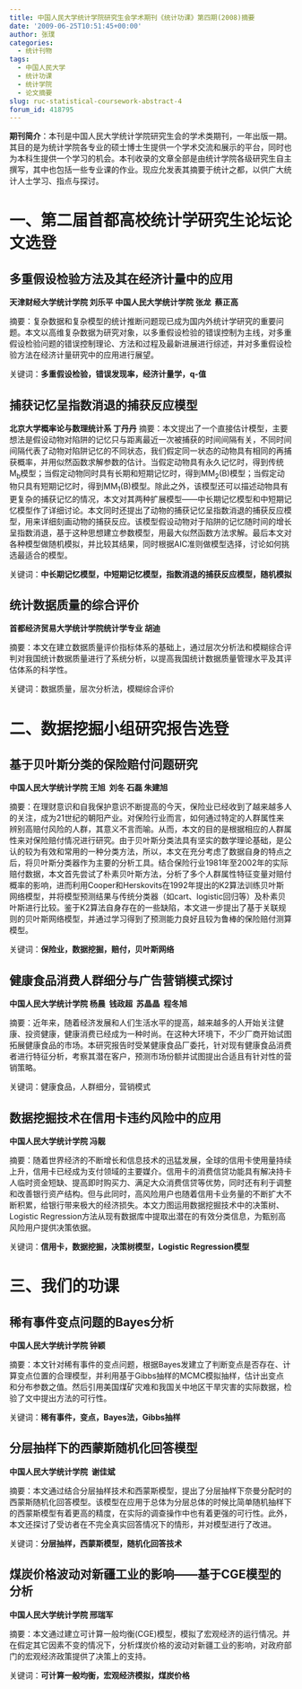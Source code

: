 ```yaml
---
title: 中国人民大学统计学院研究生会学术期刊《统计功课》第四期(2008)摘要
date: '2009-06-25T10:51:45+00:00'
author: 张璞
categories:
  - 统计刊物
tags:
  - 中国人民大学
  - 统计功课
  - 统计学院
  - 论文摘要
slug: ruc-statistical-coursework-abstract-4
forum_id: 418795
---
```


**期刊简介**：本刊是中国人民大学统计学院研究生会的学术类期刊，一年出版一期。其目的是为统计学院各专业的硕士博士生提供一个学术交流和展示的平台，同时也为本科生提供一个学习的机会。本刊收录的文章全部是由统计学院各级研究生自主撰写，其中也包括一些专业课的作业。现应允发表其摘要于统计之都，以供广大统计人士学习、指点与探讨。
<!--more-->

# 一、第二届首都高校统计学研究生论坛论文选登

## 多重假设检验方法及其在经济计量中的应用

**天津财经大学统计学院 刘乐平 中国人民大学统计学院 张龙  蔡正高**

摘要：复杂数据和复杂模型的统计推断问题现已成为国内外统计学研究的重要问题。本文以高维复杂数据为研究对象，以多重假设检验的错误控制为主线，对多重假设检验问题的错误控制理论、方法和过程及最新进展进行综述，并对多重假设检验方法在经济计量研究中的应用进行展望。

关键词：**多重假设检验，错误发现率，经济计量学，q-值**

## 捕获记忆呈指数消退的捕获反应模型

**北京大学概率论与数理统计系 丁丹丹**
摘要：本文提出了一个直接估计模型，主要想法是假设动物对陷阱的记忆只与距离最近一次被捕获的时间间隔有关，不同时间间隔代表了动物对陷阱记忆的不同状态，我们假定同一状态的动物具有相同的再捕获概率，并用似然函数求解参数的估计。当假定动物具有永久记忆时，得到传统M<sub>b</sub>模型；当假定动物同时具有长期和短期记忆时，得到MM<sub>2</sub>(B)模型；当假定动物只具有短期记忆时，得到MM<sub>1</sub>(B)模型。除此之外，该模型还可以描述动物具有更复杂的捕获记忆的情况，本文对其两种扩展模型——中长期记忆模型和中短期记忆模型作了详细讨论。本文同时还提出了动物的捕获记忆呈指数消退的捕获反应模型，用来详细刻画动物的捕获反应。该模型假设动物对于陷阱的记忆随时间的增长呈指数消退，基于这种思想建立参数模型，用最大似然函数方法求解。最后本文对各种模型做随机模拟，并比较其结果，同时根据AIC准则做模型选择，讨论如何挑选最适合的模型。

关键词：**中长期记忆模型，中短期记忆模型，指数消退的捕获反应模型，随机模拟**

## 统计数据质量的综合评价


**首都经济贸易大学统计学院统计学专业 胡迪**

摘要：本文在建立数据质量评价指标体系的基础上，通过层次分析法和模糊综合评判对我国统计数据质量进行了系统分析，以提高我国统计数据质量管理水平及其评估体系的科学性。

关键词：数据质量，层次分析法，模糊综合评价

# 二、数据挖掘小组研究报告选登

## 基于贝叶斯分类的保险赔付问题研究

**中国人民大学统计学院 王旭  刘冬 石磊 朱建旭**

摘要：在理财意识和自我保护意识不断提高的今天，保险业已经收到了越来越多人的关注，成为21世纪的朝阳产业。对保险行业而言，如何通过特定的人群属性来辨别高赔付风险的人群，其意义不言而喻。从而，本文的目的是根据相应的人群属性来对保险赔付情况进行研究。由于贝叶斯分类法具有坚实的数学理论基础，是公认的较为有效和常用的一种分类方法，所以，本文在充分考虑了数据自身的特点之后，将贝叶斯分类器作为主要的分析工具。结合保险行业1981年至2002年的实际赔付数据，本文首先尝试了朴素贝叶斯方法，分析了多个人群属性特征变量对赔付概率的影响，进而利用Cooper和Herskovits在1992年提出的K2算法训练贝叶斯网络模型，并将模型预测结果与传统分类器（如cart、logistic回归等）及朴素贝叶斯进行比较。鉴于K2算法自身存在的一些缺陷，本文进一步提出了基于关联规则的贝叶斯网络模型，并通过学习得到了预测能力良好且较为鲁棒的保险赔付测算模型。

关键词：**保险业，数据挖掘，赔付，贝叶斯网络**

## 健康食品消费人群细分与广告营销模式探讨


**中国人民大学统计学院 杨晨  钱政超  苏晶晶  程冬旭**

摘要：近年来，随着经济发展和人们生活水平的提高，越来越多的人开始关注健康、投资健康，健康消费已经成为一种时尚。在这种大环境下，不少厂商开始试图拓展健康食品的市场。本研究报告时受某健康食品厂委托，针对现有健康食品消费者进行特征分析，考察其潜在客户，预测市场份额并试图提出合适且有针对性的营销策略。

关键词：健康食品，人群细分，营销模式

## 数据挖掘技术在信用卡违约风险中的应用


**中国人民大学统计学院 冯靓**

摘要：随着世界经济的不断增长和信息技术的迅猛发展，全球的信用卡使用量持续上升，信用卡已经成为支付领域的主要媒介。信用卡的消费信贷功能具有解决持卡人临时资金短缺、提高即时购买力、满足大众消费信贷等优势，同时还有利于调整和改善银行资产结构。但与此同时，高风险用户也随着信用卡业务量的不断扩大不断积累，给银行带来极大的经济损失。本文力图运用数据挖掘技术中的决策树、Logistic Regression方法从现有数据库中提取出潜在的有效分类信息，为甄别高风险用户提供决策依据。

关键词：**信用卡，数据挖掘，决策树模型，Logistic Regression模型**

# 三、我们的功课

## 稀有事件变点问题的Bayes分析


**中国人民大学统计学院 钟颖**

摘要：本文针对稀有事件的变点问题，根据Bayes发建立了判断变点是否存在、计算变点位置的合理模型，并利用基于Gibbs抽样的MCMC模拟抽样，估计出变点和分布参数之值。然后引用美国煤矿灾难和我国关中地区干旱灾害的实际数据，检验了文中提出方法的可行性。

关键词：**稀有事件，变点，Bayes法，Gibbs抽样**

## 分层抽样下的西蒙斯随机化回答模型


**中国人民大学统计学院  谢佳斌**

摘要：本文通过结合分层抽样技术和西蒙斯模型，提出了分层抽样下奈曼分配时的西蒙斯随机化回答模型。该模型在应用于总体为分层总体的时候比简单随机抽样下的西蒙斯模型有着更高的精度，在实际的调查操作中也有着更强的可行性。此外，本文还探讨了受访者在不完全真实回答情况下的情形，并对模型进行了改进。

关键词：**分层抽样，西蒙斯模型，随机化回答技术**

## 煤炭价格波动对新疆工业的影响——基于CGE模型的分析


**中国人民大学统计学院 邢瑞军**

摘要：本文通过建立可计算一般均衡(CGE)模型，模拟了宏观经济的运行情况。并在假定其它因素不变的情况下，分析煤炭价格的波动对新疆工业的影响，对政府部门的宏观经济政策提供了决策上的支持。

关键词：**可计算一般均衡，宏观经济模拟，煤炭价格**
